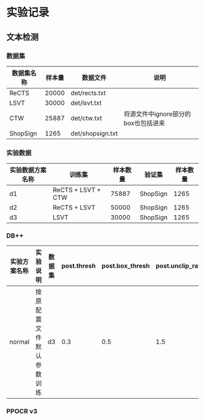 # 实验记录

## 文本检测

### 数据集

| 数据集名称 | 样本量 | 数据文件 | 说明 |
| --- | --- | --- | --- |
| ReCTS | 20000 | det/rects.txt ||
| LSVT | 30000 | det/lsvt.txt ||
| CTW | 25887 | det/ctw.txt | 将源文件中ignore部分的box也包括进来 |
| ShopSign | 1265 | det/shopsign.txt ||

### 实验数据

| 实验数据方案名称 | 训练集 | 样本数量  | 验证集 | 样本数量 |
| --- | --- |---| --- |---|
| d1 | ReCTS + LSVT + CTW | 75887 | ShopSign | 1265 |
| d2 | ReCTS + LSVT | 50000 | ShopSign | 1265 |
| d3 | LSVT | 30000 | ShopSign | 1265 |

### DB++

| 实验方案名称 | 实验说明 | 数据集 | post.thresh | post.box_thresh | post.unclip_ratio | post.image_size | precision | recall | hmean | best epoch | loss |
| --- | --- | --- | --- | --- | --- |---| --- | --- | --- | --- | --- |
| normal | 按原配置文件默认参数训练 | d3 | 0.3 | 0.5 | 1.5|

### PPOCR v3
